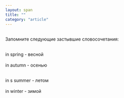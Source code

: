 ```yaml
---
layout: span
title: ""
category: "article"
---
```

<span class="rules"><br>Запомните следующие застывшие словосочетания:<br><br>

in   spring - весной<br><br>
 in   autumn - осенью<br><br>

in s summer - летом<br><br>
in   winter - зимой<br></span>